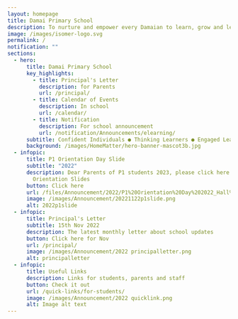 ```yaml
---
layout: homepage
title: Damai Primary School
description: To nurture and empower every Damaian to learn, grow and lead.
image: /images/isomer-logo.svg
permalink: /
notification: ""
sections:
  - hero:
      title: Damai Primary School
      key_highlights:
        - title: Principal's Letter
          description: for Parents
          url: /principal/
        - title: Calendar of Events
          description: In school
          url: /calendar/
        - title: Notification
          description: For school announcement
          url: /notification/Announcements/elearning/
      subtitle: Confident Individuals ● Thinking Learners ● Engaged Leaders
      background: /images/HomeMatter/hero-banner-mascot3b.jpg
  - infopic:
      title: P1 Orientation Day Slide
      subtitle: "2022"
      description: Dear Parents of P1 students 2023, please click here for the P1
        Orientation Slides
      button: Click here
      url: /files/Announcement/2022/P1%20Orientation%20Day%202022_Hall%20Slides_website.pdf
      image: /images/Announcement/20221122p1slide.png
      alt: 2022p1slide
  - infopic:
      title: Principal's Letter
      subtitle: 15th Nov 2022
      description: The latest monthly letter about school updates
      button: Click here for Nov
      url: /principal/
      image: /images/Announcement/2022 principalletter.png
      alt: principalletter
  - infopic:
      title: Useful Links
      description: Links for students, parents and staff
      button: Check it out
      url: /quick-links/for-students/
      image: /images/Announcement/2022 quicklink.png
      alt: Image alt text
---
```

